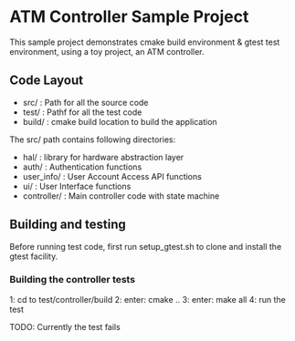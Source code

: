 # ATM Controller Sample Project
This sample project demonstrates cmake build environment & gtest test environment,
 using a toy project, an ATM controller.


## Code Layout
  - src/  : Path for all the source code
  - test/ : Pathf for all the test code
  - build/ : cmake build location to build the application

The src/ path contains following directories:
  - hal/   : library for hardware abstraction layer
  - auth/  : Authentication functions
  - user_info/ : User Account Access API functions
  - ui/ : User Interface functions
  - controller/ : Main controller code with state machine

## Building and testing

Before running test code, first run setup_gtest.sh to clone and install the gtest facility.

### Building the controller tests

1: cd to test/controller/build
2: enter:  cmake ..
3: enter:  make all
4: run the test

TODO: Currently the test fails


